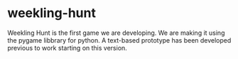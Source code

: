 # weekling-hunt

Weekling Hunt is the first game we are developing. We are making it using the pygame libbrary for python. A text-based prototype has been developed previous to work starting on this version. 
